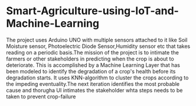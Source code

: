 # Smart-Agriculture-using-IoT-and-Machine-Learning
The project uses Arduino UNO with multiple sensors attached to it like  Soil Moisture sensor, Photoelectric Diode Sensor,Humidity sensor etc that takes reading on a periodic basis.The mission of the project is to intimate the farmers or other stakeholders in predicting when the crop is about to deteriorate. This is accomplished by a Machine Learning Layer that has been modeled to identify the degradation of a crop's health before its degradation starts. It uses KNN-algorithm to cluster the crops according to the impeding eventuality.The next iteration identifies the most probable cause and thorugha UI intimates the stakeholder whta steps needs to be taken to prevent crop-failure
